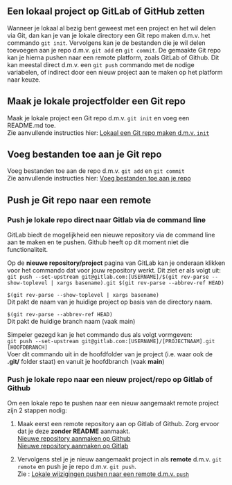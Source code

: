 ## Een lokaal project op GitLab of GitHub zetten
Wanneer je lokaal al bezig bent geweest met een project en het wil delen via Git, dan kan je van je lokale
directory een Git repo maken d.m.v. het commando `git init`. Vervolgens kan je de bestanden die je wil delen toevoegen
aan je repo d.m.v. `git add` en `git commit`. De gemaakte Git repo kan je hierna pushen naar een remote platform, zoals GitLab of Github. 
Dit kan meestal direct d.m.v. een `git push` commando met de nodige variabelen, of indirect door een nieuw project aan te
maken op het platform naar keuze.

## Maak je lokale projectfolder een Git repo

Maak je lokale project een Git repo d.m.v. `git init` en voeg een README.md toe.   
Zie aanvullende instructies hier: 
[Lokaal een Git repo maken d.m.v. `init`](./lokale-git-init.md)  
  
## Voeg bestanden toe aan je Git repo
Voeg bestanden toe aan de repo d.m.v. `git add` en `git commit`   
Zie aanvullende instructies hier:
[Voeg bestanden toe aan je repo](./bestanden-toevoegen-aan-de-repo.md)


## Push je Git repo naar een remote

### Push je lokale repo direct naar Gitlab via de command line

GitLab biedt de mogelijkheid een nieuwe repository via de command line aan te maken en te pushen. Github heeft op dit 
moment niet die functionaliteit.   

Op de **nieuwe repository/project** pagina van GitLab kan je onderaan klikken voor het commando dat voor jouw repository werkt.
Dit ziet er als volgt uit:
`git push --set-upstream git@gitlab.com:[USERNAME]/$(git rev-parse --show-toplevel | xargs basename).git $(git rev-parse --abbrev-ref HEAD)`

`$(git rev-parse --show-toplevel | xargs basename)`   
Dit pakt de naam van je huidige project op basis van de directory naam.  

`$(git rev-parse --abbrev-ref HEAD)`   
Dit pakt de huidige branch naam (vaak main)   

Simpeler gezegd kan je het commando dus als volgt vormgeven:   
`git push --set-upstream git@gitlab.com:[USERNAME]/[PROJECTNAAM].git [HOOFDBRANCH]`   
Voer dit commando uit in de hoofdfolder van je project (i.e. waar ook de **.git/** folder staat) en vanuit je hoofdbranch (vaak **main**)
 

### Push je lokale repo naar een nieuw project/repo op Gitlab of Github

Om een lokale repo te pushen naar een nieuw aangemaakt remote project zijn 2 stappen nodig: 

1. Maak eerst een remote repository aan op Gitlab of Github. Zorg ervoor dat je deze **zonder README** aanmaakt.   
[Nieuwe repository aanmaken op Github](./aanmaken-nieuwe-repo-github.md)   
[Nieuwe repository aanmaken op Gitlab](./aanmaken-nieuwe-repo-gitlab.md)   

2. Vervolgens stel je je nieuw aangemaakt project in als **remote** d.m.v. `git remote` en push je je repo d.m.v. `git push`.   
Zie :
[Lokale wijzigingen pushen naar een remote d.m.v. `push`](./push-naar-remote-repo.md)



